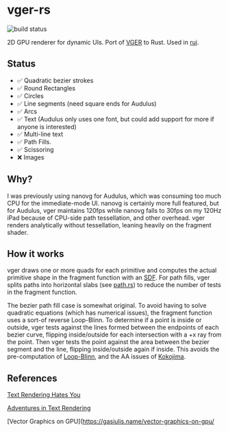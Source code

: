 # vger-rs

![build status](https://github.com/audulus/vger-rs/actions/workflows/rust.yml/badge.svg)

2D GPU renderer for dynamic UIs. Port of [VGER](https://github.com/audulus/vger) to Rust. Used in [rui](https://github.com/audulus/rui).

## Status

- ✅ Quadratic bezier strokes 
- ✅ Round Rectangles
- ✅ Circles
- ✅ Line segments (need square ends for Audulus)
- ✅ Arcs
- ✅ Text (Audulus only uses one font, but could add support for more if anyone is interested)
- ✅ Multi-line text
- ✅ Path Fills.
- ✅ Scissoring
- ❌ Images

## Why?

I was previously using nanovg for Audulus, which was consuming too much CPU for the immediate-mode UI. nanovg is certainly more full featured, but for Audulus, vger maintains 120fps while nanovg falls to 30fps on my 120Hz iPad because of CPU-side path tessellation, and other overhead. vger renders analytically without tessellation, leaning heavily on the fragment shader.

## How it works

vger draws one or more quads for each primitive and computes the actual primitive shape in the fragment function with an [SDF](https://en.wikipedia.org/wiki/Signed_distance_function). For path fills, vger splits paths into horizontal slabs (see [path.rs](https://github.com/audulus/vger-rs/blob/main/src/path.rs)) to reduce the number of tests in the fragment function.

The bezier path fill case is somewhat original. To avoid having to solve quadratic equations (which has numerical issues), the fragment function uses a sort-of reverse Loop-Blinn. To determine if a point is inside or outside, vger tests against the lines formed between the endpoints of each bezier curve, flipping inside/outside for each intersection with a +x ray from the point. Then vger tests the point against the area between the bezier segment and the line, flipping inside/outside again if inside. This avoids the pre-computation of [Loop-Blinn](https://www.microsoft.com/en-us/research/wp-content/uploads/2005/01/p1000-loop.pdf), and the AA issues of [Kokojima](https://dl.acm.org/doi/10.1145/1179849.1179997).

## References

[Text Rendering Hates You](https://faultlore.com/blah/text-hates-you/)

[Adventures in Text Rendering](https://www.warp.dev/blog/adventures-text-rendering-kerning-glyph-atlases)

[Vector Graphics on GPU](https://gasiulis.name/vector-graphics-on-gpu/
